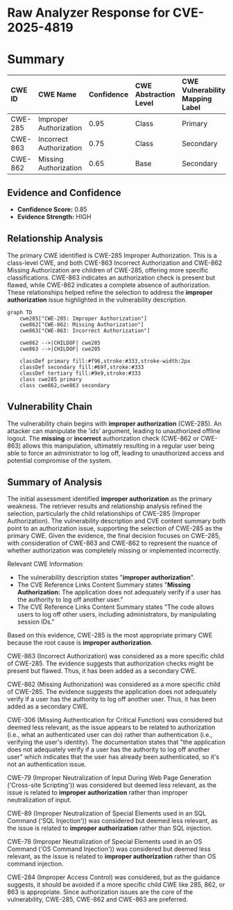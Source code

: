 # Raw Analyzer Response for CVE-2025-4819

# Summary
| CWE ID  | CWE Name                                                                        | Confidence | CWE Abstraction Level | CWE Vulnerability Mapping Label | CWE-Vulnerability Mapping Notes |
| :-------- | :------------------------------------------------------------------------------ | :---------- | :---------------------- | :------------------------------ | :------------------------------ |
| CWE-285   | Improper Authorization                                                        | 0.95        | Class                   | Primary                         | Discouraged                    |
| CWE-863   | Incorrect Authorization                                                       | 0.75        | Class                   | Secondary                       | Allowed-with-Review            |
| CWE-862   | Missing Authorization                                                       | 0.65        | Base                   | Secondary                       | Allowed                     |

## Evidence and Confidence

*   **Confidence Score:** 0.85
*   **Evidence Strength:** HIGH

## Relationship Analysis
The primary CWE identified is CWE-285 Improper Authorization. This is a class-level CWE, and both CWE-863 Incorrect Authorization and CWE-862 Missing Authorization are children of CWE-285, offering more specific classifications. CWE-863 indicates an authorization check is present but flawed, while CWE-862 indicates a complete absence of authorization. These relationships helped refine the selection to address the **improper authorization** issue highlighted in the vulnerability description.

```mermaid
graph TD
    cwe285["CWE-285: Improper Authorization"]
    cwe862["CWE-862: Missing Authorization"]
    cwe863["CWE-863: Incorrect Authorization"]

    cwe862 -->|CHILDOF| cwe285
    cwe863 -->|CHILDOF| cwe285
    
    classDef primary fill:#f96,stroke:#333,stroke-width:2px
    classDef secondary fill:#69f,stroke:#333
    classDef tertiary fill:#9e9,stroke:#333
    class cwe285 primary
    class cwe862,cwe863 secondary
```

## Vulnerability Chain
The vulnerability chain begins with **improper authorization** (CWE-285). An attacker can manipulate the 'ids' argument, leading to unauthorized offline logout. The **missing** or **incorrect** authorization check (CWE-862 or CWE-863) allows this manipulation, ultimately resulting in a regular user being able to force an administrator to log off, leading to unauthorized access and potential compromise of the system.

## Summary of Analysis
The initial assessment identified **improper authorization** as the primary weakness. The retriever results and relationship analysis refined the selection, particularly the child relationships of CWE-285 (Improper Authorization). The vulnerability description and CVE content summary both point to an authorization issue, supporting the selection of CWE-285 as the primary CWE. Given the evidence, the final decision focuses on CWE-285, with consideration of CWE-863 and CWE-862 to represent the nuance of whether authorization was completely missing or implemented incorrectly.

Relevant CWE Information:

*   The vulnerability description states "**improper authorization**".
*   The CVE Reference Links Content Summary states "**Missing Authorization:** The application does not adequately verify if a user has the authority to log off another user."
*   The CVE Reference Links Content Summary states "The code allows users to log off other users, including administrators, by manipulating session IDs."

Based on this evidence, CWE-285 is the most appropriate primary CWE because the root cause is **improper authorization**.

CWE-863 (Incorrect Authorization) was considered as a more specific child of CWE-285. The evidence suggests that authorization checks might be present but flawed. Thus, it has been added as a secondary CWE.

CWE-862 (Missing Authorization) was considered as a more specific child of CWE-285. The evidence suggests the application does not adequately verify if a user has the authority to log off another user. Thus, it has been added as a secondary CWE.

CWE-306 (Missing Authentication for Critical Function) was considered but deemed less relevant, as the issue appears to be related to authorization (i.e., what an authenticated user can do) rather than authentication (i.e., verifying the user's identity). The documentation states that "the application does not adequately verify if a user has the authority to log off another user" which indicates that the user has already been authenticated, so it's not an authentication issue.

CWE-79 (Improper Neutralization of Input During Web Page Generation ('Cross-site Scripting')) was considered but deemed less relevant, as the issue is related to **improper authorization** rather than improper neutralization of input.

CWE-89 (Improper Neutralization of Special Elements used in an SQL Command ('SQL Injection')) was considered but deemed less relevant, as the issue is related to **improper authorization** rather than SQL injection.

CWE-78 (Improper Neutralization of Special Elements used in an OS Command ('OS Command Injection')) was considered but deemed less relevant, as the issue is related to **improper authorization** rather than OS command injection.

CWE-284 (Improper Access Control) was considered, but as the guidance suggests, it should be avoided if a more specific child CWE like 285, 862, or 863 is appropriate. Since authorization issues are the core of the vulnerability, CWE-285, CWE-862 and CWE-863 are preferred.